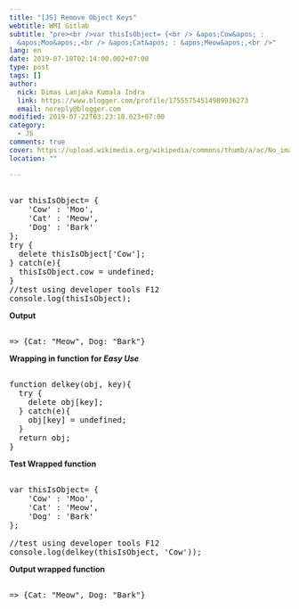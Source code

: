 ```yaml
---
title: "[JS] Remove Object Keys"
webtitle: WMI Gitlab
subtitle: "pre><br />var thisIsObject= {<br /> &apos;Cow&apos; :
  &apos;Moo&apos;,<br /> &apos;Cat&apos; : &apos;Meow&apos;,<br />"
lang: en
date: 2019-07-18T02:14:00.002+07:00
type: post
tags: []
author:
  nick: Dimas Lanjaka Kumala Indra
  link: https://www.blogger.com/profile/17555754514989936273
  email: noreply@blogger.com
modified: 2019-07-22T03:23:18.023+07:00
category:
  - JS
comments: true
cover: https://upload.wikimedia.org/wikipedia/commons/thumb/a/ac/No_image_available.svg/2048px-No_image_available.svg.png
location: ""

---
```


<pre><br>var thisIsObject= {<br>    'Cow' : 'Moo',<br>    'Cat' : 'Meow',<br>    'Dog' : 'Bark'<br>};<br>try {<br>  delete thisIsObject['Cow'];<br>} catch(e){<br>  thisIsObject.cow = undefined;<br>}<br>//test using developer tools F12<br>console.log(thisIsObject);<br></pre> <b>Output</b> <pre><br>=&gt; {Cat: "Meow", Dog: "Bark"}<br></pre> <b>Wrapping in function for <i>Easy Use</i></b> <pre><br>function delkey(obj, key){<br>  try {<br>    delete obj[key];<br>  } catch(e){<br>    obj[key] = undefined;<br>  }<br>  return obj;<br>}<br></pre> <b>Test Wrapped function</b><pre><br>var thisIsObject= {<br>    'Cow' : 'Moo',<br>    'Cat' : 'Meow',<br>    'Dog' : 'Bark'<br>};<br><br>//test using developer tools F12<br>console.log(delkey(thisIsObject, 'Cow'));<br></pre> <b>Output wrapped function</b> <pre><br>=&gt; {Cat: "Meow", Dog: "Bark"}<br></pre>